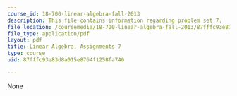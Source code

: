 ```yaml
---
course_id: 18-700-linear-algebra-fall-2013
description: This file contains information regarding problem set 7.
file_location: /coursemedia/18-700-linear-algebra-fall-2013/87fffc93e83d8a015e8764f1258fa740_MIT18_700F13_ps7.pdf
file_type: application/pdf
layout: pdf
title: Linear Algebra, Assignments 7
type: course
uid: 87fffc93e83d8a015e8764f1258fa740

---
```

None
